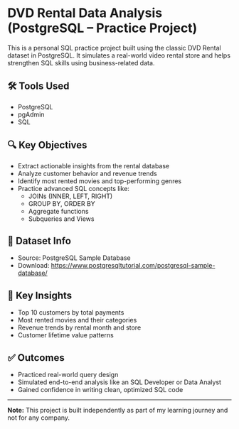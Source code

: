 # DVD Rental Data Analysis (PostgreSQL – Practice Project)

This is a personal SQL practice project built using the classic DVD Rental dataset in PostgreSQL. It simulates a real-world video rental store and helps strengthen SQL skills using business-related data.

## 🛠 Tools Used
- PostgreSQL
- pgAdmin
- SQL

## 🔍 Key Objectives
- Extract actionable insights from the rental database
- Analyze customer behavior and revenue trends
- Identify most rented movies and top-performing genres
- Practice advanced SQL concepts like:
  - JOINs (INNER, LEFT, RIGHT)
  - GROUP BY, ORDER BY
  - Aggregate functions
  - Subqueries and Views

## 📁 Dataset Info
- Source: PostgreSQL Sample Database
- Download: https://www.postgresqltutorial.com/postgresql-sample-database/

## 🔗 Key Insights
- Top 10 customers by total payments
- Most rented movies and their categories
- Revenue trends by rental month and store
- Customer lifetime value patterns

## ✅ Outcomes
- Practiced real-world query design
- Simulated end-to-end analysis like an SQL Developer or Data Analyst
- Gained confidence in writing clean, optimized SQL code

---

**Note:** This project is built independently as part of my learning journey and not for any company.